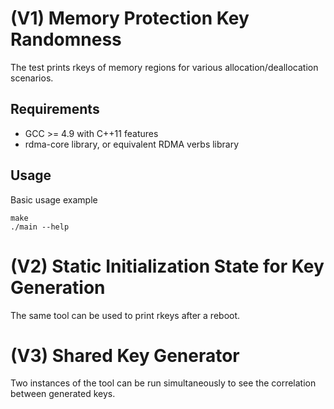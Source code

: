 # (V1) Memory Protection Key Randomness


The test prints rkeys of memory regions for various allocation/deallocation scenarios.


## Requirements
 * GCC >= 4.9 with C++11 features
 * rdma-core library, or equivalent RDMA verbs library 

## Usage 

Basic usage example
```
make
./main --help
```

# (V2) Static Initialization State for Key Generation

The same tool can be used to print rkeys after a reboot.



# (V3) Shared Key Generator 

Two instances of the tool can be run simultaneously to see the correlation between generated keys. 